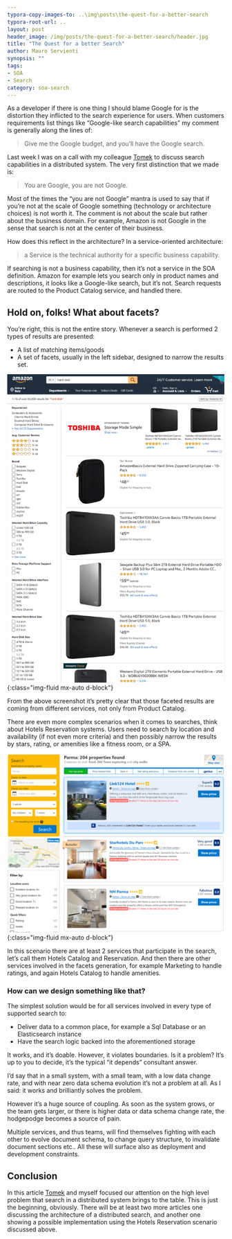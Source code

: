 ```yaml
---
typora-copy-images-to: ..\img\posts\the-quest-for-a-better-search
typora-root-url: ..
layout: post
header_image: /img/posts/the-quest-for-a-better-search/header.jpg
title: "The Quest for a better Search"
author: Mauro Servienti
synopsis: ""
tags:
- SOA
- Search
category: soa-search
---
```


As a developer if there is one thing I should blame Google for is the distortion they inflicted to the search experience for users. When customers requirements list things like “Google-like search capabilities” my comment is generally along the lines of:

> Give me the Google budget, and you’ll have the Google search.

Last week I was on a call with my colleague [Tomek](https://twitter.com/Masternak) to discuss search capabilities in a distributed system. The very first distinction that we made is:

> You are Google, you are not Google.

Most of the times the “you are not Google” mantra is used to say that if you’re not at the scale of Google something (technology or architecture choices) is not worth it. The comment is not about the scale but rather about the business domain. For example, Amazon is not Google in the sense that search is not at the center of their business.

How does this reflect in the architecture? In a service-oriented architecture:

> a Service is the technical authority for a specific business capability.

If searching is not a business capability, then it’s not a service in the SOA definition. Amazon for example lets you search only in product names and descriptions, it looks like a Google-like search, but it’s not. Search requests are routed to the Product Catalog service, and handled there.

## Hold on, folks! What about facets?

You’re right, this is not the entire story. Whenever a search is performed 2 types of results are presented:

- A list of matching items/goods
- A set of facets, usually in the left sidebar, designed to narrow the results set.

![1557912046187](/img/posts/the-quest-for-a-better-search/1557912046187.png){:class="img-fluid mx-auto d-block"}

From the above screenshot it’s pretty clear that those faceted results are coming from different services, not only from Product Catalog.

There are even more complex scenarios when it comes to searches, think about Hotels Reservation systems. Users need to search by location and availability (if not even more criteria) and then possibly narrow the results by stars, rating, or amenities like a fitness room, or a SPA.

![1557912425551](/img/posts/the-quest-for-a-better-search/1557912425551.png){:class="img-fluid mx-auto d-block"}

In this scenario there are at least 2 services that participate in the search, let’s call them Hotels Catalog and Reservation. And then there are other services involved in the facets generation, for example Marketing to handle ratings, and again Hotels Catalog to handle amenities.

### How can we design something like that?

The simplest solution would be for all services involved in every type of supported search to:

- Deliver data to a common place, for example a Sql Database or an Elasticsearch instance
- Have the search logic backed into the aforementioned storage

It works, and it’s doable. However, it violates boundaries. Is it a problem? It’s up to you to decide, it’s the typical “it depends” consultant answer.

I’d say that in a small system, with a small team, with a low data change rate, and with near zero data schema evolution it’s not a problem at all. As I said: it works and brilliantly solves the problem.

However it’s a huge source of coupling. As soon as the system grows, or the team gets larger, or there is higher data or data schema change rate, the hodgepodge becomes a source of pain.

Multiple services, and thus teams, will find themselves fighting with each other to evolve document schema, to change query structure, to invalidate document sections etc.. All these will surface also as deployment and development constraints.

## Conclusion

In this article [Tomek](https://twitter.com/Masternak) and myself focused our attention on the high level problem that search in a distributed system brings to the table. This is just the beginning, obviously. There will be at least two more articles one discussing the architecture of a distributed search, and another one showing a possible implementation using the Hotels Reservation scenario discussed above.
